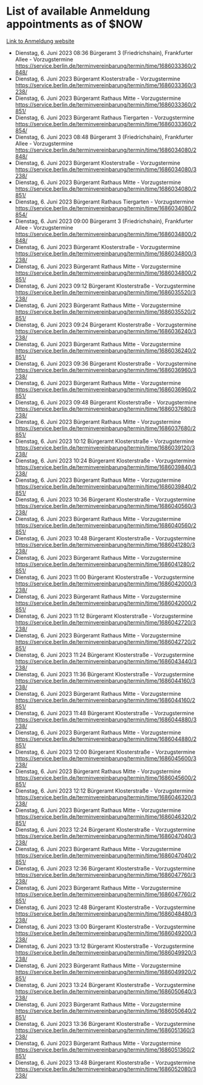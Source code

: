# List of available Anmeldung appointments as of $NOW
[Link to Anmeldung website](https://service.berlin.de/terminvereinbarung/termin/tag.php?termin=1&anliegen[]=120686&dienstleisterlist=122210,122217,327316,122219,327312,122227,327314,122231,327346,122243,327348,122254,122252,329742,122260,329745,122262,329748,122271,327278,122273,327274,122277,327276,330436,122280,327294,122282,327290,122284,327292,122291,327270,122285,327266,122286,327264,122296,327268,150230,329760,122297,327286,122294,327284,122312,329763,122314,329775,122304,327330,122311,327334,122309,327332,317869,122281,327352,122279,329772,122283,122276,327324,122274,327326,122267,329766,122246,327318,122251,327320,122257,327322,122208,327298,122226,327300&herkunft=http%3A%2F%2Fservice.berlin.de%2Fdienstleistung%2F120686%2F)
- Dienstag, 6. Juni 2023 08:36 Bürgeramt 3 (Friedrichshain), Frankfurter Allee - Vorzugstermine https://service.berlin.de/terminvereinbarung/termin/time/1686033360/2848/
- Dienstag, 6. Juni 2023  Bürgeramt Klosterstraße - Vorzugstermine https://service.berlin.de/terminvereinbarung/termin/time/1686033360/3238/
- Dienstag, 6. Juni 2023  Bürgeramt Rathaus Mitte - Vorzugstermine https://service.berlin.de/terminvereinbarung/termin/time/1686033360/2851/
- Dienstag, 6. Juni 2023  Bürgeramt Rathaus Tiergarten - Vorzugstermine https://service.berlin.de/terminvereinbarung/termin/time/1686033360/2854/
- Dienstag, 6. Juni 2023 08:48 Bürgeramt 3 (Friedrichshain), Frankfurter Allee - Vorzugstermine https://service.berlin.de/terminvereinbarung/termin/time/1686034080/2848/
- Dienstag, 6. Juni 2023  Bürgeramt Klosterstraße - Vorzugstermine https://service.berlin.de/terminvereinbarung/termin/time/1686034080/3238/
- Dienstag, 6. Juni 2023  Bürgeramt Rathaus Mitte - Vorzugstermine https://service.berlin.de/terminvereinbarung/termin/time/1686034080/2851/
- Dienstag, 6. Juni 2023  Bürgeramt Rathaus Tiergarten - Vorzugstermine https://service.berlin.de/terminvereinbarung/termin/time/1686034080/2854/
- Dienstag, 6. Juni 2023 09:00 Bürgeramt 3 (Friedrichshain), Frankfurter Allee - Vorzugstermine https://service.berlin.de/terminvereinbarung/termin/time/1686034800/2848/
- Dienstag, 6. Juni 2023  Bürgeramt Klosterstraße - Vorzugstermine https://service.berlin.de/terminvereinbarung/termin/time/1686034800/3238/
- Dienstag, 6. Juni 2023  Bürgeramt Rathaus Mitte - Vorzugstermine https://service.berlin.de/terminvereinbarung/termin/time/1686034800/2851/
- Dienstag, 6. Juni 2023 09:12 Bürgeramt Klosterstraße - Vorzugstermine https://service.berlin.de/terminvereinbarung/termin/time/1686035520/3238/
- Dienstag, 6. Juni 2023  Bürgeramt Rathaus Mitte - Vorzugstermine https://service.berlin.de/terminvereinbarung/termin/time/1686035520/2851/
- Dienstag, 6. Juni 2023 09:24 Bürgeramt Klosterstraße - Vorzugstermine https://service.berlin.de/terminvereinbarung/termin/time/1686036240/3238/
- Dienstag, 6. Juni 2023  Bürgeramt Rathaus Mitte - Vorzugstermine https://service.berlin.de/terminvereinbarung/termin/time/1686036240/2851/
- Dienstag, 6. Juni 2023 09:36 Bürgeramt Klosterstraße - Vorzugstermine https://service.berlin.de/terminvereinbarung/termin/time/1686036960/3238/
- Dienstag, 6. Juni 2023  Bürgeramt Rathaus Mitte - Vorzugstermine https://service.berlin.de/terminvereinbarung/termin/time/1686036960/2851/
- Dienstag, 6. Juni 2023 09:48 Bürgeramt Klosterstraße - Vorzugstermine https://service.berlin.de/terminvereinbarung/termin/time/1686037680/3238/
- Dienstag, 6. Juni 2023  Bürgeramt Rathaus Mitte - Vorzugstermine https://service.berlin.de/terminvereinbarung/termin/time/1686037680/2851/
- Dienstag, 6. Juni 2023 10:12 Bürgeramt Klosterstraße - Vorzugstermine https://service.berlin.de/terminvereinbarung/termin/time/1686039120/3238/
- Dienstag, 6. Juni 2023 10:24 Bürgeramt Klosterstraße - Vorzugstermine https://service.berlin.de/terminvereinbarung/termin/time/1686039840/3238/
- Dienstag, 6. Juni 2023  Bürgeramt Rathaus Mitte - Vorzugstermine https://service.berlin.de/terminvereinbarung/termin/time/1686039840/2851/
- Dienstag, 6. Juni 2023 10:36 Bürgeramt Klosterstraße - Vorzugstermine https://service.berlin.de/terminvereinbarung/termin/time/1686040560/3238/
- Dienstag, 6. Juni 2023  Bürgeramt Rathaus Mitte - Vorzugstermine https://service.berlin.de/terminvereinbarung/termin/time/1686040560/2851/
- Dienstag, 6. Juni 2023 10:48 Bürgeramt Klosterstraße - Vorzugstermine https://service.berlin.de/terminvereinbarung/termin/time/1686041280/3238/
- Dienstag, 6. Juni 2023  Bürgeramt Rathaus Mitte - Vorzugstermine https://service.berlin.de/terminvereinbarung/termin/time/1686041280/2851/
- Dienstag, 6. Juni 2023 11:00 Bürgeramt Klosterstraße - Vorzugstermine https://service.berlin.de/terminvereinbarung/termin/time/1686042000/3238/
- Dienstag, 6. Juni 2023  Bürgeramt Rathaus Mitte - Vorzugstermine https://service.berlin.de/terminvereinbarung/termin/time/1686042000/2851/
- Dienstag, 6. Juni 2023 11:12 Bürgeramt Klosterstraße - Vorzugstermine https://service.berlin.de/terminvereinbarung/termin/time/1686042720/3238/
- Dienstag, 6. Juni 2023  Bürgeramt Rathaus Mitte - Vorzugstermine https://service.berlin.de/terminvereinbarung/termin/time/1686042720/2851/
- Dienstag, 6. Juni 2023 11:24 Bürgeramt Klosterstraße - Vorzugstermine https://service.berlin.de/terminvereinbarung/termin/time/1686043440/3238/
- Dienstag, 6. Juni 2023 11:36 Bürgeramt Klosterstraße - Vorzugstermine https://service.berlin.de/terminvereinbarung/termin/time/1686044160/3238/
- Dienstag, 6. Juni 2023  Bürgeramt Rathaus Mitte - Vorzugstermine https://service.berlin.de/terminvereinbarung/termin/time/1686044160/2851/
- Dienstag, 6. Juni 2023 11:48 Bürgeramt Klosterstraße - Vorzugstermine https://service.berlin.de/terminvereinbarung/termin/time/1686044880/3238/
- Dienstag, 6. Juni 2023  Bürgeramt Rathaus Mitte - Vorzugstermine https://service.berlin.de/terminvereinbarung/termin/time/1686044880/2851/
- Dienstag, 6. Juni 2023 12:00 Bürgeramt Klosterstraße - Vorzugstermine https://service.berlin.de/terminvereinbarung/termin/time/1686045600/3238/
- Dienstag, 6. Juni 2023  Bürgeramt Rathaus Mitte - Vorzugstermine https://service.berlin.de/terminvereinbarung/termin/time/1686045600/2851/
- Dienstag, 6. Juni 2023 12:12 Bürgeramt Klosterstraße - Vorzugstermine https://service.berlin.de/terminvereinbarung/termin/time/1686046320/3238/
- Dienstag, 6. Juni 2023  Bürgeramt Rathaus Mitte - Vorzugstermine https://service.berlin.de/terminvereinbarung/termin/time/1686046320/2851/
- Dienstag, 6. Juni 2023 12:24 Bürgeramt Klosterstraße - Vorzugstermine https://service.berlin.de/terminvereinbarung/termin/time/1686047040/3238/
- Dienstag, 6. Juni 2023  Bürgeramt Rathaus Mitte - Vorzugstermine https://service.berlin.de/terminvereinbarung/termin/time/1686047040/2851/
- Dienstag, 6. Juni 2023 12:36 Bürgeramt Klosterstraße - Vorzugstermine https://service.berlin.de/terminvereinbarung/termin/time/1686047760/3238/
- Dienstag, 6. Juni 2023  Bürgeramt Rathaus Mitte - Vorzugstermine https://service.berlin.de/terminvereinbarung/termin/time/1686047760/2851/
- Dienstag, 6. Juni 2023 12:48 Bürgeramt Klosterstraße - Vorzugstermine https://service.berlin.de/terminvereinbarung/termin/time/1686048480/3238/
- Dienstag, 6. Juni 2023 13:00 Bürgeramt Klosterstraße - Vorzugstermine https://service.berlin.de/terminvereinbarung/termin/time/1686049200/3238/
- Dienstag, 6. Juni 2023 13:12 Bürgeramt Klosterstraße - Vorzugstermine https://service.berlin.de/terminvereinbarung/termin/time/1686049920/3238/
- Dienstag, 6. Juni 2023  Bürgeramt Rathaus Mitte - Vorzugstermine https://service.berlin.de/terminvereinbarung/termin/time/1686049920/2851/
- Dienstag, 6. Juni 2023 13:24 Bürgeramt Klosterstraße - Vorzugstermine https://service.berlin.de/terminvereinbarung/termin/time/1686050640/3238/
- Dienstag, 6. Juni 2023  Bürgeramt Rathaus Mitte - Vorzugstermine https://service.berlin.de/terminvereinbarung/termin/time/1686050640/2851/
- Dienstag, 6. Juni 2023 13:36 Bürgeramt Klosterstraße - Vorzugstermine https://service.berlin.de/terminvereinbarung/termin/time/1686051360/3238/
- Dienstag, 6. Juni 2023  Bürgeramt Rathaus Mitte - Vorzugstermine https://service.berlin.de/terminvereinbarung/termin/time/1686051360/2851/
- Dienstag, 6. Juni 2023 13:48 Bürgeramt Klosterstraße - Vorzugstermine https://service.berlin.de/terminvereinbarung/termin/time/1686052080/3238/
